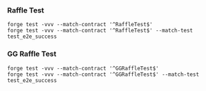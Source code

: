 ### Raffle Test
```shell
forge test -vvv --match-contract '^RaffleTest$'
forge test -vvv --match-contract '^RaffleTest$' --match-test test_e2e_success
```

### GG Raffle Test
```shell
forge test -vvv --match-contract '^GGRaffleTest$'
forge test -vvv --match-contract '^GGRaffleTest$' --match-test test_e2e_success
```
